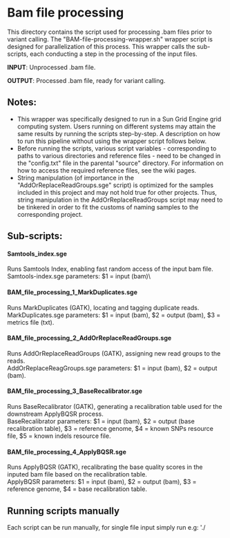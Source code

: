 # Bam file processing

This directory contains the script used for processing .bam files prior to variant calling. The "BAM-file-processing-wrapper.sh" wrapper script is designed for parallelization of this process. This wrapper calls the sub-scripts, each conducting a step in the processing of the input files. 

**INPUT**: Unprocessed .bam file.

**OUTPUT**: Processed .bam file, ready for variant calling.

## Notes:
* This wrapper was specifically designed to run in a Sun Grid Engine grid computing system. Users running on different systems may attain the same results by running the scripts step-by-step. A description on how to run this pipeline without using the wrapper script follows below. 
* Before running the scripts, various script variables - corresponding to paths to various directories and reference files - need to be changed in the "config.txt" file in the parental "source" directory. For information on how to access the required reference files, see the wiki pages. 
* String manipulation (of importance in the "AddOrReplaceReadGroups.sge" script) is optimized for the samples included in this project and may not hold true for other projects. Thus, string manipulation in the AddOrReplaceReadGroups script may need to be tinkered in order to fit the customs of naming samples to the corresponding project. 

## Sub-scripts: 

#### Samtools_index.sge
Runs Samtools Index, enabling fast random access of the input bam file.\
Samtools-index.sge parameters: $1 = input (bam)\

#### BAM_file_processing_1_MarkDuplicates.sge
Runs MarkDuplicates (GATK), locating and tagging duplicate reads.\
MarkDuplicates.sge parameters: $1 = input (bam), $2 = output (bam), $3 = metrics file (txt).

#### BAM_file_processing_2_AddOrReplaceReadGroups.sge
Runs AddOrReplaceReadGroups (GATK), assigning new read groups to the reads.\
AddOrReplaceReagGroups.sge parameters: $1 = input (bam), $2 = output (bam).

#### BAM_file_processing_3_BaseRecalibrator.sge
Runs BaseRecalibrator (GATK), generating a recalibration table used for the downstream ApplyBQSR process.\
BaseRecalibrator parameters: $1 = input (bam), $2 = output (base recalibration table), $3 = reference genome, $4 = known SNPs resource file, $5 = known indels resource file. 

#### BAM_file_processing_4_ApplyBQSR.sge
Runs ApplyBQSR (GATK), recalibrating the base quality scores in the inputed bam file based on the recalibration table.\
ApplyBQSR parameters: $1 = input (bam), $2 = output (bam), $3 = reference genome, $4 = base recalibration table.


## Running scripts manually

Each script can be run manually, for single file input simply run e.g: './<script> <parameter_1> <parameter_2>'



The following order applies when running the scripts manually:



